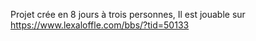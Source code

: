 Projet crée en 8 jours à trois personnes,
Il est jouable  sur https://www.lexaloffle.com/bbs/?tid=50133

